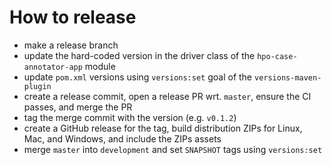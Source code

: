 # How to release

- make a release branch
- update the hard-coded version in the driver class of the `hpo-case-annotator-app` module
- update `pom.xml` versions using `versions:set` goal of the `versions-maven-plugin`
- create a release commit, open a release PR wrt. `master`, ensure the CI passes, and merge the PR 
- tag the merge commit with the version (e.g. `v0.1.2`)
- create a GitHub release for the tag, build distribution ZIPs for Linux, Mac, and Windows, and include the ZIPs assets
- merge `master` into `development` and set `SNAPSHOT` tags using `versions:set`
